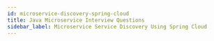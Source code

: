 ```yaml
---
id: microservice-discovery-spring-cloud
title: Java Microservice Interview Questions
sidebar_label: Microservice Service Discovery Using Spring Cloud
---
```

